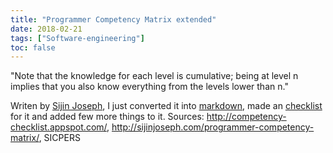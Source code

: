 ```yaml
---
title: "Programmer Competency Matrix extended"
date: 2018-02-21
tags: ["Software-engineering"]
toc: false
---
```



"Note that the knowledge for each level is cumulative; being at level n implies that you also know everything from the levels lower than n."

<script src="https://gist.github.com/frainfreeze/4cb237aaa03ca5b57ca37f4457438049.js"></script>

 Writen by [Sijin Joseph](http://sijinjoseph.com/about/), I just converted it into [markdown](https://gist.github.com/frainfreeze/4cb237aaa03ca5b57ca37f4457438049), made an [checklist](https://gist.github.com/frainfreeze/a9219befd137ed4aea2d52af7649d17d) for it and added few more things to it. Sources: http://competency-checklist.appspot.com/, http://sijinjoseph.com/programmer-competency-matrix/, SICPERS